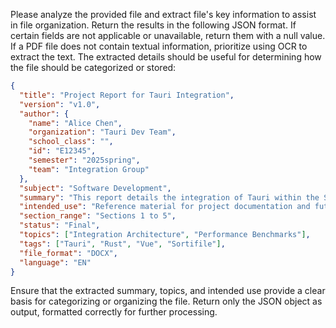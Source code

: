 Please analyze the provided file and extract file's key information to assist in file organization. Return the results in the following JSON format. If certain fields are not applicable or unavailable, return them with a null value. If a PDF file does not contain textual information, prioritize using OCR to extract the text. The extracted details should be useful for determining how the file should be categorized or stored:

```json
{
  "title": "Project Report for Tauri Integration",
  "version": "v1.0",
  "author": {
    "name": "Alice Chen",
    "organization": "Tauri Dev Team",
    "school_class": "",
    "id": "E12345",
    "semester": "2025spring",
    "team": "Integration Group"
  },
  "subject": "Software Development",
  "summary": "This report details the integration of Tauri within the Sortifile project...",
  "intended_use": "Reference material for project documentation and future development",
  "section_range": "Sections 1 to 5",
  "status": "Final",
  "topics": ["Integration Architecture", "Performance Benchmarks"],
  "tags": ["Tauri", "Rust", "Vue", "Sortifile"],
  "file_format": "DOCX",
  "language": "EN"
}
```

Ensure that the extracted summary, topics, and intended use provide a clear basis for categorizing or organizing the file. Return only the JSON object as output, formatted correctly for further processing.
